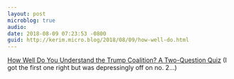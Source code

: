 ```yaml
---
layout: post
microblog: true
audio: 
date: 2018-08-09 07:23:53 -0800
guid: http://kerim.micro.blog/2018/08/09/how-well-do.html
---
```

[How Well Do You Understand the Trump Coalition? A Two-Question Quiz](https://www.nytimes.com/interactive/2018/08/09/upshot/trump-voters-how-theyve-changed.html) (I got the first one right but was depressingly off on no. 2…)

